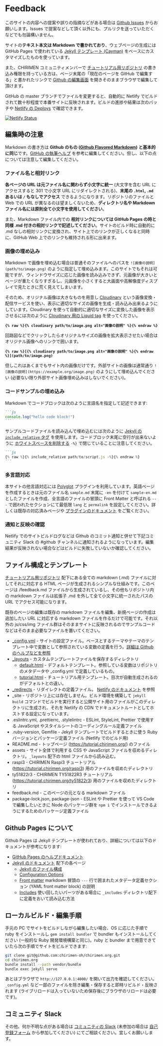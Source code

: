 # Feedback

このサイトの内容への提案や誤りの指摘などがある場合は [Github Issues](https://github.com/chirimen-oh/tutorials/issues) からお願いします。Issues で提案などして頂く以外にも、プルリクを送っていただくなどでも勿論構いません。

サイトの**テキスト本文は Markdown で書かれており**、ウェブページの生成には GitHub Pages で使われている [Jekyll テンプレート (Cayman)](https://github.com/pages-themes/cayman) をベースにカスタマイズしたものを使っています。

また、CHIRIMEN コミュニティメンバーで [チュートリアル用リポジトリ](https://github.com/chirimen-oh/tutorials/) の書き込み権限を持っている方は、ページ末尾の「現在のページを GitHub で編集する」と書かれたリンクで [Github の編集画面](https://help.github.com/ja/articles/about-writing-and-formatting-on-github) を開きそのままブラウザで編集して頂けます。

GitHub の master ブランチでファイルを変更すると、自動的に Netlify でビルドされて数十秒程度で本番サイトに反映されます。ビルドの進捗や結果は次のバッチや [Netlify の Deploys](https://app.netlify.com/sites/tutorial-chirimen-org/deploys) で確認できます。

[![Netlify Status](https://api.netlify.com/api/v1/badges/c15b982d-99d8-471d-bbce-16b02399e255/deploy-status)](https://app.netlify.com/sites/tutorial-chirimen-org/deploys)

## 編集時の注意

Markdown の書き方は **Github のもの ([Github Flavored Markdown](https://help.github.com/ja/articles/basic-writing-and-formatting-syntax)) と基本的に同じ**です。[GitHub の執筆ヘルプ](https://help.github.com/ja/categories/writing-on-github) を参考に編集してください。但し、以下の点については注意して編集してください。

### ファイル名と相対リンク

**各ページの URL は元ファイル名に関わらず小文字に統一** (大文字を含む URL にアクセスすると 301 で小文字 URL にリダイレクトされる)、**末尾の `.html`, `.md` あるいは `/` もなしでアクセス** できるようになります。リポジトリのファイルと Web での URL が異なるのは望ましくないため、**ディレクトリ名や Markdown ファイル名には原則全て小文字を使用してください**。

また、Markdown ファイル内での **相対リンクについては GitHub Pages の時と同様 .md 付きの相対リンクで記述してください**。サイトのビルド時に自動的に .md なしの相対リンクに変換され、サイト上でのリンクが正しくなると同時に、GitHub Web 上でのリンクも維持される形に出来ます。

### 画像の埋め込み

Markdown で画像を埋め込む場合は普通そのファイルへのパスを `![画像の説明](path/to/image.png)` のように指定して埋め込みます。このサイトでもそれは可能ですが、ウィンドウサイズに応じた画像を読み込みできず、元画像が大きいとページが重たくなりすぎるし、元画像を小さくすると大画面や高解像度ディスプレイで見たときに荒く見えてしまいます。

そのため、オリジナル画像は大きなものを用意し [Cloudinary](https://cloudinary.com/) という画像変換・配信サービスを使い、表示に適切なサイズの画像を生成・読み込み出来るようにしています。Cloudinary を使って自動的に適切なサイズに変換した画像を表示させるには次のように [Cloudinary 用の Liquid tag](https://nhoizey.github.io/jekyll-cloudinary/) を使ってください。

**`{% raw %}{% cloudinary path/to/image.png alt="画像の説明" %}{% endraw %}`**

回路図などでクリックしたらオリジナルサイズの画像を拡大表示させたい場合はオリジナル画像へのリンクで囲います。

**`{% raw %}[{% cloudinary path/to/image.png alt="画像の説明" %}{% endraw %}](path/to/image.png)`**

但しこれはあくまでもサイト内の画像だけです。外部サイトの画像は通常通り `![画像の説明](https://example.org/image.png)` のようにして埋め込んでください (必要ない限り外部サイト画像埋め込みはしないでください)。

### コードサンプルの埋め込み

Markdown でコードブロックは次のように言語名を指定して記述できます:

`````md
```js
console.log("hello code block!")
```
`````

サンプルコードファイルを読み込んで埋め込むには次のように [Jekyll の `include_relative` タグ](https://jekyllrb.com/docs/includes/) を使用します。コードブロック末尾に空行が出来ないように [ホワイトスペースを削除する](https://shopify.github.io/liquid/basics/whitespace/) `-%}` で閉じていることに注意してください。

`````md
```js
{% raw %}{% include_relative path/to/script.js -%}{% endraw %}
```
`````

### 多言語対応

本サイトの他言語対応には [Polyglot](https://github.com/untra/polyglot) プラグインを利用しています。英語ページを作成するときは元のファイル名 `sample.md` 末尾に `-en` を付けて `sample-en.md` としたファイルを作成、全言語のファイルの冒頭に Front Matter と呼ばれる `---` で囲われたセクションにて最低限 `lang` と `permalink` を設定してください。詳しくは既存の対応済みページや [プラグインのドキュメント](https://polyglot.untra.io/) をご覧ください。

### 通知と反映の確認

Netlify でのサイトビルドログなどは Github のコミット通知と併せて下記コミュニティ Slack の #github チャンネルに通知されるようになっています。編集結果が反映されない場合などはビルドに失敗していないか確認してください。

## ファイル構成とテンプレート

[チュートリアル用リポジトリ](https://github.com/chirimen-oh/tutorials/) 配下にある全ての markdown (.md) ファイルに対してそれに対応する HTML ページが生成されるシンプルな仕組みです。このページは /feedback.md ファイルから生成されているし、その他もリポジトリ内の markdown ファイルは拡張子 .md を外して全て小文字に統一されたパスの URL でアクセス可能になります。

既存のページの編集は既存の markdown ファイルを編集、新規ページの作成は追加したい URL に対応する markdown ファイルを作るだけで可能です。それ以外の js/css/img ファイル群はそのままサイトに反映されるのでサンプルコードなどはそのまま必要なファイルを置いてください。

- [_config.yml](https://github.com/chirimen-oh/tutorials/blob/master/_config.yml) - サイトの設定ファイル。ベースとするテーマやテーマのテンプレート中で変数として参照されている変数の定義を行う。[詳細は Github のヘルプなどを参照](https://help.github.com/articles/configuring-jekyll/)
- [_layouts](https://github.com/chirimen-oh/tutorials/tree/master/_layouts) - カスタムテンプレートファイルを保存するディレクトリ
  - [default.html](https://github.com/chirimen-oh/tutorials/blob/master/_layouts/default.html) - デフォルトテンプレート。参照している変数はリポジトリのメタデータや _config.yml で定義しているもの。
  - [tutorial.html](https://github.com/chirimen-oh/tutorials/blob/master/_layouts/tutorial.html) - チュートリアル用テンプレート。目次が自動生成されるのがデフォルトとの違い。
- [_redirects](https://github.com/chirimen-oh/tutorials/blob/master/_redirects) - リダイレクトの定義ファイル。 [Netlify のドキュメント](https://www.netlify.com/docs/redirects/) を参照
- _site - リポジトリ上には存在しません。ビルド環境を構築して `jekyll build` コマンドでビルドを実行すると公開サイト用のファイルがこのディレクトリに生成され、それを Netlify の CDN でドキュメントルートとしてホストする設定になっています。
- .eslintrc.yml, .prettierrc, .stylelintrc - ESLint, StyleLint, Prettier で使用する JavaScript やスタイルシートのコーディングルール定義ファイル
- .ruby-version, Gemfile - Jekyll テンプレートでビルドするときに使う Ruby バージョンとパッケージ定義ファイル (Netlify でのビルド用)
- README.md - トップページ (https://tutorial.chirimen.org/) のファイル
- assets - サイト全体で利用する CSS や JavaScript ファイルを収めるディレクトリ。`_layouts` 配下の html ファイルから読み込む。 
- raspi3 - CHIRIMEN Raspi3 チュートリアル (https://tutorial.chirimen.org/raspi3) 用のファイルを収めたディレクトリ
- ty51822r3 - CHIRIMEN TY51822R3 チュートリアル (https://tutorial.chirimen.org/ty51822r3) 用のファイルを収めたディレクトリ
- feedback.md - このページの元となる markdown ファイル
- package-lock.json, package-json - ESLint や Prettier を使って VS Code で編集したいときに Node のパッケージ群を `npm i` でインストールできるようにするためのパッケージ定義ファイル

## Github Pages について

Github Pages は Jekyll テンプレートが使われており、詳細については以下のドキュメントが参考になります:

- [GitHub Pages のヘルプドキュメント](https://help.github.com/articles/using-jekyll-as-a-static-site-generator-with-github-pages/)
- [Jekyll のドキュメント](https://jekyllrb.com/docs/) 配下の各ページ
  - [Jekyll のファイル構成](https://jekyllrb.com/docs/structure/)
  - [Configuration Options](https://jekyllrb.com/docs/configuration/options/)
  - [Front matter](https://jekyllrb.com/docs/front-matter/) markdown 冒頭の `---` 行で囲まれたメタデータ定義セクション (YAML front matter block) の説明
  - [Includes](https://jekyllrb.com/docs/includes/) 使い回したいパーツがある場合に `_includes` ディレクトリ配下に定義をおいて読み込む方法

## ローカルビルド・編集手順

手元の PC でサイトをビルドしながら編集したい場合、OS に応じた手順で ruby をインストールし `gem install bundler` で bundler もインストールしてください (一般的な Ruby 開発環境構築と同じ)。ruby と bundler まで用意できていたら次の手順でサイトをビルドできます:

```sh
git clone git@github.com:chirimen-oh/chirimen.org.git
cd chirimen.org
bundle install --path vendor/bundle
bundle exec jekyll serve
```

あとはブラウザで `http://127.0.0.1:4000/` を開いて出力を確認してください。`_config.yml` など一部のファイルを除き編集・保存すると即時リビルド・反映されます (ライブリロードは入っていないため保存後にブラウザのリロードは必要です)。

## コミュニティ Slack

その他、何か不明な点がある場合は [コミュニティの Slack](https://chirimen-oh.slack.com/) (未参加の場合は [自己登録フォーム](https://docs.google.com/forms/d/1GzkGfCcsRn4A6-uHPsLu2LszkqKcNJ3sFI4XRishHsE/viewform) から参加してください) にてご相談ください。宜しくお願いします。
